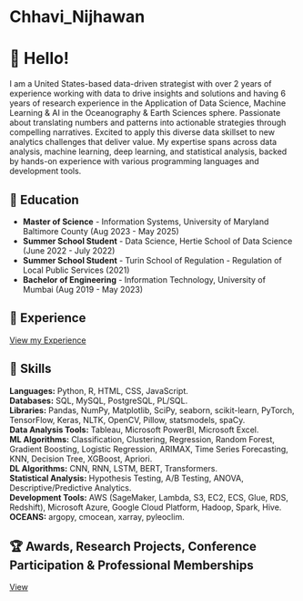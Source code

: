 # Chhavi_Nijhawan
# 👋 Hello!

I am a United States-based data-driven strategist with over 2 years of experience working with data to drive insights and solutions and having 6 years of research experience in the Application of Data Science, Machine Learning & AI in the Oceanography & Earth Sciences sphere. Passionate about translating numbers and patterns into actionable strategies through compelling narratives. Excited to apply this diverse data skillset to new analytics challenges that deliver value. My expertise spans across data analysis, machine learning, deep learning, and statistical analysis, backed by hands-on experience with various programming languages and development tools.

## 🏫 Education

- **Master of Science** - Information Systems, University of Maryland Baltimore County (Aug 2023 - May 2025)
- **Summer School Student** - Data Science, Hertie School of Data Science (June 2022 - July 2022)
- **Summer School Student** - Turin School of Regulation - Regulation of Local Public Services (2021)
- **Bachelor of Engineering** - Information Technology, University of Mumbai (Aug 2019 - May 2023)

## 🏢 Experience

[View my Experience](#)  <!-- Replace # with the actual link to your experience, if available -->

## 🎯 Skills

**Languages:** Python, R, HTML, CSS, JavaScript.  
**Databases:** SQL, MySQL, PostgreSQL, PL/SQL.  
**Libraries:** Pandas, NumPy, Matplotlib, SciPy, seaborn, scikit-learn, PyTorch, TensorFlow, Keras, NLTK, OpenCV, Pillow, statsmodels, spaCy.  
**Data Analysis Tools:** Tableau, Microsoft PowerBI, Microsoft Excel.  
**ML Algorithms:** Classification, Clustering, Regression, Random Forest, Gradient Boosting, Logistic Regression, ARIMAX, Time Series Forecasting, KNN, Decision Tree, XGBoost, Apriori.  
**DL Algorithms:** CNN, RNN, LSTM, BERT, Transformers.  
**Statistical Analysis:** Hypothesis Testing, A/B Testing, ANOVA, Descriptive/Predictive Analytics.  
**Development Tools:** AWS (SageMaker, Lambda, S3, EC2, ECS, Glue, RDS, Redshift), Microsoft Azure, Google Cloud Platform, Hadoop, Spark, Hive.  
**OCEANS:** argopy, cmocean, xarray, pyleoclim.

## 🏆 Awards, Research Projects, Conference Participation & Professional Memberships

[View](#)  <!-- Replace # with the actual link to your awards, research projects, etc. -->
